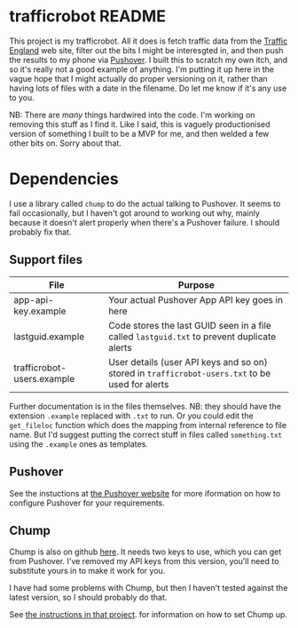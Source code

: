 # trafficrobot README

This project is my trafficrobot. All it does is fetch traffic data from
the [Traffic England](http://www.trafficengland.com/) web site, filter
out the bits I might be interesgted in, and then push the results to my
phone via [Pushover](http://www.pushover.net/). I built this to scratch
my own itch, and so it's really not a good example of anything. I'm
putting it up here in the vague hope that I might actually do proper
versioning on it, rather than having lots of files with a date in the
filename. Do let me know if it's any use to you.

NB: There are *many* things hardwired into the code. I'm working
on removing this stuff as I find it. Like I said, this is vaguely
productionised version of something I built to be a MVP for me, and then
welded a few other bits on.  Sorry about that.

# Dependencies

I use a library called `chump` to do the actual talking to Pushover. It
seems to fail occasionally, but I haven't got around to working out why,
mainly because it doesn't alert properly when there's a Pushover failure.
I should probably fix that.

## Support files

| File                       | Purpose                                                                                         |
| -------------------------- | ----------------------------------------------------------------------------------------------- |
| app-api-key.example        | Your actual Pushover App API key goes in here                                                   |
| lastguid.example           | Code stores the last GUID seen in a file called `lastguid.txt` to prevent duplicate alerts      |
| trafficrobot-users.example | User details (user API keys and so on) stored in `trafficrobot-users.txt` to be used for alerts |

Further documentation is in the files themselves. NB: they should have
the extension `.example` replaced with `.txt` to run. Or you could edit
the `get_fileloc` function which does the mapping from internal reference
to file name.  But I'd suggest putting the correct stuff in files called
`something.txt` using the `.example` ones as templates.

## Pushover

See the instuctions at [the Pushover website](http://www.pushover.net/)
for more iformation on how to configure Pushover for your requirements.

## Chump

Chump is also on github [here](https://github.com/karanlyons/chump).
It needs two keys to use, which you can get from Pushover. I've
removed my API keys from this version, you'll need to substitute
yours in to make it work for you.

I have had some problems with Chump, but then I haven't tested
against the latest version, so I should probably do that.

See
[the instructions in that project](https://github.com/karanlyons/chump).
for information on how to set Chump up.

